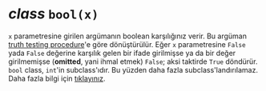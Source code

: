 # *class* `bool(x)`
`x` parametresine girilen argümanın boolean karşılığınız verir. Bu argüman [truth testing procedure](https://docs.python.org/3/library/stdtypes.html#truth)'e göre dönüştürülür. Eğer `x` parametresine `False` yada `False` değerine karşılık gelen bir ifade girilmişse ya da bir değer girilmemişse (**omitted**, yani ihmal etmek) `False`; aksi taktirde `True` döndürür. `bool` class, `int`'in subclass'ıdır. Bu yüzden daha fazla subclass'landırılamaz. Daha fazla bilgi için [tıklayınız](https://docs.python.org/3/library/functions.html#bool).
